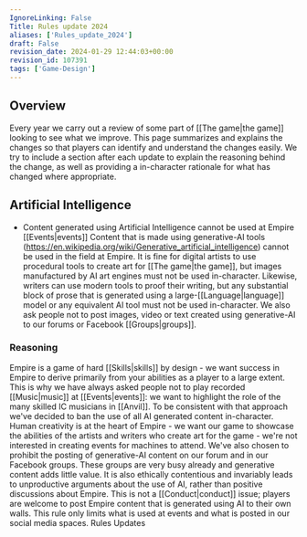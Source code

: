 ```yaml
---
IgnoreLinking: False
Title: Rules update 2024
aliases: ['Rules_update_2024']
draft: False
revision_date: 2024-01-29 12:44:03+00:00
revision_id: 107391
tags: ['Game-Design']
---
```


## Overview
Every year we carry out a review of some part of [[The game|the game]] looking to see what we improve. This page summarizes and explains the changes so that players can identify and understand the changes easily. We try to include a section after each update to explain the reasoning behind the change, as well as providing a in-character rationale for what has changed where appropriate.
## Artificial Intelligence
* Content generated using Artificial Intelligence cannot be used at Empire [[Events|events]]
Content that is made using generative-AI tools (https://en.wikipedia.org/wiki/Generative_artificial_intelligence) cannot be used in the field at Empire. It is fine for digital artists to use procedural tools to create art for [[The game|the game]], but images manufactured by AI art engines must not be used in-character. Likewise, writers can use modern tools to proof their writing, but any substantial block of prose that is generated using a large-[[Language|language]] model or any equivalent AI tool must not be used in-character. We also ask people not to post images, video or text created using generative-AI to our forums or Facebook [[Groups|groups]].
### Reasoning
Empire is a game of hard [[Skills|skills]] by design - we want success in Empire to derive primarily from your abilities as a player to a large extent. This is why we have always asked people not to play recorded [[Music|music]] at [[Events|events]]: we want to highlight the role of the many skilled IC musicians in [[Anvil]].
To be consistent with that approach we've decided to ban the use of all AI generated content in-character. Human creativity is at the heart of Empire - we want our game to showcase the abilities of the artists and writers who create art for the game - we're not interested in creating events for machines to attend. 
We've also chosen to prohibit the posting of generative-AI content on our forum and in our Facebook groups. These groups are very busy already and generative content adds little value. It is also ethically contentious and invariably leads to unproductive arguments about the use of AI, rather than positive discussions about Empire. This is not a [[Conduct|conduct]] issue; players are welcome to post Empire content that is generated using AI to their own walls. This rule only limits what is used at events and what is posted in our social media spaces.
Rules Updates